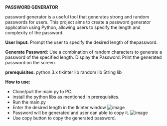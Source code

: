 **PASSWORD GENERATOR**

password generator is a useful tool that generates strong and random passwords for users.
This project aims to create a password generator application using Python, allowing users to specify the length and complexity of the password.

**User Input:**  Prompt the user to specify the desired length of thepassword.

**Generate Password:** Use a combination of random characters to generate a password of the specified length.
Display the Password: Print the generated password on the screen.

**prerequisites:**
python 3.x
tikinter lib
random lib
String lib

**How to use:**
* Clone/pull the main.py to PC.
* install the python libs as mentioned in prerequisites.
* Run the main.py
* Enter the desired length in the tkinter window ![image](https://github.com/juhisreepothu/Codesoft_PasswordGenerator/assets/174590970/688452c6-15f0-4f83-ad82-df838155b3c9)
* Password will be generated and user can able to copy it. ![image](https://github.com/juhisreepothu/Codesoft_PasswordGenerator/assets/174590970/6dadc8fa-05a4-4832-9f1d-fbcc869584c1)
* Use copy button to copy the generated password.

